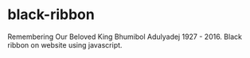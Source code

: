 # black-ribbon

Remembering Our Beloved King Bhumibol Adulyadej 1927 - 2016.
Black ribbon on website using javascript. 
